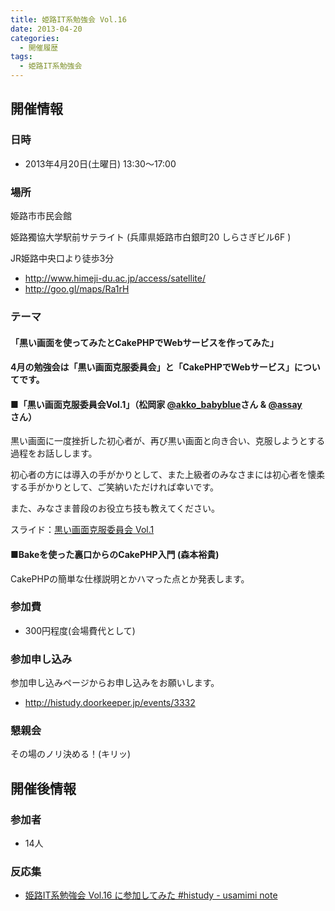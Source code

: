 ```yaml
---
title: 姫路IT系勉強会 Vol.16
date: 2013-04-20
categories:
  - 開催履歴
tags:
  - 姫路IT系勉強会
---
```


## 開催情報

### 日時

- 2013年4月20日(土曜日) 13:30～17:00

### 場所

姫路市市民会館

姫路獨協大学駅前サテライト (兵庫県姫路市白銀町20 しらさぎビル6F )

JR姫路中央口より徒歩3分

- <http://www.himeji-du.ac.jp/access/satellite/>
- <http://goo.gl/maps/Ra1rH>

### テーマ

#### 「黒い画面を使ってみたとCakePHPでWebサービスを作ってみた」

#### 4月の勉強会は「黒い画面克服委員会」と「CakePHPでWebサービス」についてです。

#### ■「黒い画面克服委員会Vol.1」（松岡家 [@akko\_babyblue](https://twitter.com/akko_babyblue)さん & [@assay](https://twitter.com/assay)さん）

黒い画面に一度挫折した初心者が、再び黒い画面と向き合い、克服しようとする過程をお話しします。

初心者の方には導入の手がかりとして、また上級者のみなさまには初心者を懐柔する手がかりとして、ご笑納いただければ幸いです。

また、みなさま普段のお役立ち技も教えてください。

スライド：[黒い画面克服委員会 Vol.1](http://www.slideshare.net/akko_babyblue/kuroigamen)

#### ■Bakeを使った裏口からのCakePHP入門 (森本裕貴)

CakePHPの簡単な仕様説明とかハマった点とか発表します。

### 参加費

- 300円程度(会場費代として)

### 参加申し込み

参加申し込みページからお申し込みをお願いします。

- <http://histudy.doorkeeper.jp/events/3332>

### 懇親会

その場のノリ決める！(キリッ)

## 開催後情報

### 参加者

- 14人

### 反応集

- [姫路IT系勉強会 Vol.16 に参加してみた \#histudy - usamimi note](http://izumin.hateblo.jp/entry/2013/04/21/001122)
